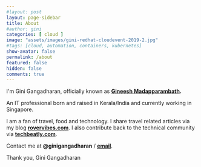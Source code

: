 ```yaml
---
#layout: post
layout: page-sidebar
title: About
#author: gini
categories: [ cloud ]
image: "assets/images/gini-redhat-cloudevent-2019-2.jpg"
#tags: [cloud, automation, containers, kubernetes]
show-avatar: false
permalink: /about
featured: false
hidden: false
comments: true
---
```


I'm Gini Gangadharan, officially known as **[Gineesh Madapparambath](https://www.linkedin.com/in/gineesh/).**

An IT professional born and raised in Kerala/India and currently working in Singapore.

I am a fan of travel, food and technology. I share travel related articles via my blog **[rovervibes.com](https://www.rovervibes.com/)**. I also contribute back to the technical community via **[techbeatly.com](https://www.techbeatly.com/)**.

Contact me at **@ginigangadharan** / **[email](net.gini@gmail.com)**.

Thank you,
Gini Gangadharan

